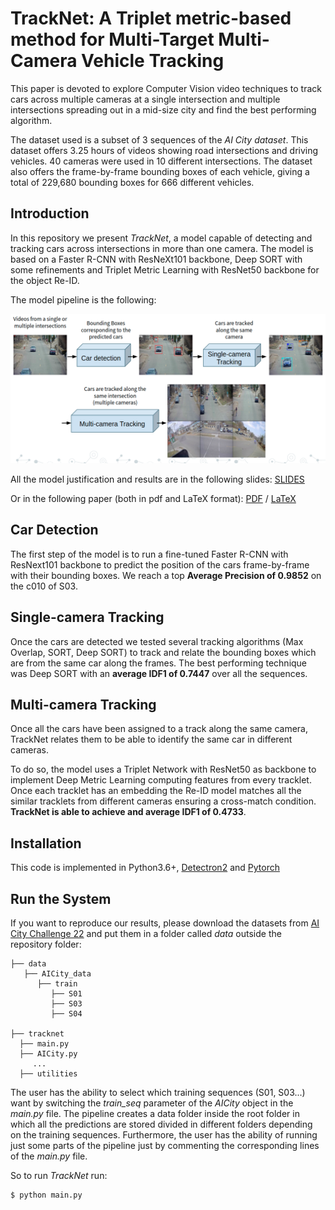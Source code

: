 # TrackNet: A Triplet metric-based method for Multi-Target Multi-Camera Vehicle Tracking

This paper is devoted to explore Computer Vision video techniques to track cars across multiple cameras at a single intersection and multiple intersections spreading out in a mid-size city and find the best performing algorithm.

The dataset used is a subset of 3 sequences of the *AI City dataset*. This dataset offers 3.25 hours of videos showing road intersections and driving vehicles. 40 cameras were used in 10 different intersections. The dataset also offers the frame-by-frame bounding boxes of each vehicle, giving a total of 229,680 bounding boxes for 666 different vehicles.


## Introduction

In this repository we present *TrackNet*, a model capable of detecting and tracking cars across intersections in more than one camera. The model is based on a Faster R-CNN with ResNeXt101 backbone, Deep SORT with some refinements and Triplet Metric Learning with ResNet50 backbone for the object Re-ID.

The model pipeline is the following:

![example](data/fasterrcnn/S03-S04/figures/example.png)

All the model justification and results are in the following slides: [SLIDES](https://docs.google.com/presentation/d/1hbSbUkJ5XG_9_Yyj9-YAxtO10loXa0TE8gJzPEHQc4k/edit?usp=sharing)

Or in the following paper (both in pdf and LaTeX format): [PDF](Paper_M6__Video_Surveillance_for_Road_Traffic_Monitoring.pdf) / [LaTeX](https://www.overleaf.com/read/dfvxdmdtwtny)

## Car Detection

The first step of the model is to run a fine-tuned Faster R-CNN with ResNext101 backbone to predict the position of the cars frame-by-frame with their bounding boxes. We reach a top **Average Precision of 0.9852** on the c010 of S03.

## Single-camera Tracking

Once the cars are detected we tested several tracking algorithms (Max Overlap, SORT, Deep SORT) to track and relate the bounding boxes which are from the same car along the frames. The best performing technique was Deep SORT with an **average IDF1 of 0.7447** over all the sequences.

## Multi-camera Tracking

Once all the cars have been assigned to a track along the same camera, TrackNet relates them to be able to identify the same car in different cameras.

To do so, the model uses a Triplet Network with ResNet50 as backbone to implement Deep Metric Learning computing features from every tracklet. Once each tracklet has an embedding the Re-ID model matches all the similar tracklets from different cameras ensuring a cross-match condition. **TrackNet is able to achieve and average IDF1 of 0.4733**.

## Installation

This code is implemented in Python3.6+, [Detectron2](https://github.com/facebookresearch/detectron2) and [Pytorch](https://pytorch.org/)

## Run the System

If you want to reproduce our results, please download the datasets from [AI City Challenge 22](https://www.aicitychallenge.org/2022-data-and-evaluation/) and put them in a folder called *data* outside the repository folder:

```
├── data
   ├── AICity_data
      ├── train
         ├── S01
         ├── S03
         ├── S04
         
├── tracknet
  ├── main.py
  ├── AICity.py
     ...
  ├── utilities
```

The user has the ability to select which training sequences (S01, S03...) want by switching the *train_seq* parameter of the *AICity* object in the *main.py* file. The pipeline creates a data folder inside the root folder in which all the predictions are stored divided in different folders depending on the training sequences. Furthermore, the user has the ability of running just some parts of the pipeline just by commenting the corresponding lines of the *main.py* file.

So to run *TrackNet* run:
```
$ python main.py
```







